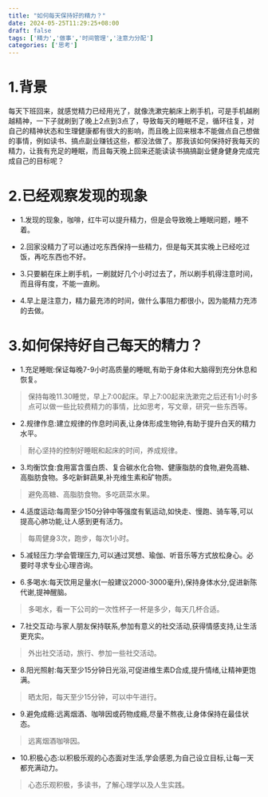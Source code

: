 ```yaml
---
title: "如何每天保持好的精力？"
date: 2024-05-25T11:29:25+08:00
draft: false
tags: ['精力','做事','时间管理','注意力分配']
categories: ['思考']
---
```


# 1.背景

每天下班回来，就感觉精力已经用光了，就像洗漱完躺床上刷手机，可是手机越刷越精神，一下子就刷到了晚上2点到3点了，导致每天的睡眠不足，循环往复，对自己的精神状态和生理健康都有很大的影响，而且晚上回来根本不能做点自己想做的事情，例如读书、搞点副业赚钱这些，都没法做了。那我该如何保持好我每天的精力，让我有充足的睡眠，而且每天晚上回来还能读读书搞搞副业健身健身完成完成自己的目标呢？

# 2.已经观察发现的现象

- 1.发现的现象，咖啡，红牛可以提升精力，但是会导致晚上睡眠问题，睡不着。

- 2.回家没精力了可以通过吃东西保持一些精力，但是每天其实晚上已经吃过饭，再吃东西也不好。

- 3.只要躺在床上刷手机，一刷就好几个小时过去了，所以刷手机得注意时间，而且得有度，不能一直刷。

- 4.早上是注意力，精力最充沛的时间，做什么事阻力都很小，因为能精力充沛的去做。

# 3.如何保持好自己每天的精力？

- 1.充足睡眠:保证每晚7-9小时高质量的睡眠,有助于身体和大脑得到充分休息和恢复。

>保持每晚11.30睡觉，早上7:00起床。早上7:00起来洗漱完之后还有1小时多点可以做一些比较费精力的事情，比如思考，写文章，研究一些东西等。

- 2.规律作息:建立规律的作息时间表,让身体形成生物钟,有助于提升白天的精力水平。

>耐心坚持的控制好睡眠和起床的时间，养成规律。

- 3.均衡饮食:食用富含蛋白质、复合碳水化合物、健康脂肪的食物,避免高糖、高脂肪食物。多吃新鲜蔬果,补充维生素和矿物质。

>避免高糖、高脂肪食物。多吃蔬菜水果。

- 4.适度运动:每周至少150分钟中等强度有氧运动,如快走、慢跑、骑车等,可以提高心肺功能,让人感到更有活力。

>每周健身3次，跑步，每次1小时。

- 5.减轻压力:学会管理压力,可以通过冥想、瑜伽、听音乐等方式放松身心。必要时寻求专业心理咨询。

- 6.多喝水:每天饮用足量水(一般建议2000-3000毫升),保持身体水分,促进新陈代谢,提神醒脑。

>多喝水，看一下公司的一次性杯子一杯是多少，每天几杯合适。

- 7.社交互动:与家人朋友保持联系,参加有意义的社交活动,获得情感支持,让生活更充实。

>外出社交活动，旅行、参加一些社交活动。

- 8.阳光照射:每天至少15分钟日光浴,可促进维生素D合成,提升情绪,让精神更饱满。

>晒太阳，每天至少15分钟，可以中午进行。

- 9.避免成瘾:远离烟酒、咖啡因或药物成瘾,尽量不熬夜,让身体保持在最佳状态。
  
>远离烟酒咖啡因。

- 10.积极心态:以积极乐观的心态面对生活,学会感恩,为自己设立目标,让每一天都充满动力。

>心态乐观积极，多读书，了解心理学以及人生实践。
